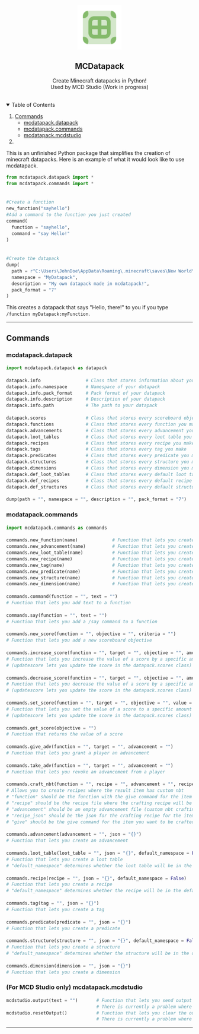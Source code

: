 <!-- PROJECT LOGO -->
<br />
<p align="center">
  <a href="https://github.com/Yekc/mcdatapack">
    <img src="images/logo.png" alt="Logo" width="120" height="120">
  </a>

  <h2 align="center">  MCDatapack</h2>

  <p align="center">
    Create Minecraft datapacks in Python!
    <br />
    Used by MCD Studio (Work in progress)
    <br />
    <br />
  </p>
</p>

<!-- TABLE OF CONTENTS -->
<details open="open">
  <summary>Table of Contents</summary>
  <ol>
    <li>
      <a href="#commands">Commands</a>
      <ul>
        <li><a href="#mcdatapackdatapack">mcdatapack.datapack</a></li>
      </ul>
      <ul>
        <li><a href="#mcdatapackcommands">mcdatapack.commands</a></li>
      </ul>
      <ul>
        <li><a href="#for-mcd-studio-only-mcdatapackmcdstudio">mcdatapack.mcdstudio</a></li>
      </ul>
    </li>
    <li>
  </ol>
</details>

This is an unfinished Python package that simplifies the creation of minecraft datapacks.
Here is an example of what it would look like to use mcdatapack.
```python
from mcdatapack.datapack import *
from mcdatapack.commands import *


#Create a function
new_function("sayhello")
#Add a command to the function you just created
command(
  function = "sayhello", 
  command = "say Hello!"
)


#Create the datapack
dump(
  path = r"C:\Users\JohnDoe\AppData\Roaming\.minecraft\saves\New World\datapacks", 
  namespace = "MyDatapack", 
  description = "My own datapack made in mcdatapack!", 
  pack_format = "7"
)
```
This creates a datapack that says "Hello, there!" to you if you type `/function myDatapack:myFunction`.

---
## Commands

### mcdatapack.datapack
```python
import mcdatapack.datapack as datapack

datapack.info                 # Class that stores information about your datapack. The information is automatically updated when you use the dump() function, so you should not ever have to change it.
datapack.info.namespace       # Namespace of your datapack
datapack.info.pack_format     # Pack format of your datapack
datapack.info.description     # Description of your datapack
datapack.info.path            # The path to your datapack

datapack.scores               # Class that stores every scoreboard objective you create
datapack.functions            # Class that stores every function you make
datapack.advancements         # Class that stores every advancement you make
datapack.loot_tables          # Class that stores every loot table you make
datapack.recipes              # Class that stores every recipe you make
datapack.tags                 # Class that stores every tag you make
datapack.predicates           # Class that stores every predicate you make
datapack.structures           # Class that stores every structure you make
datapack.dimensions           # Class that stores every dimension you make
datapack.def_loot_tables      # Class that stores every default loot table you make (default means they are in the default minecraft namespace and not your custom namespace)
datapack.def_recipes          # Class that stores every default recipe you make (default means they are in the default minecraft namespace and not your custom namespace)
datapack.def_structures       # Class that stores every default structure you make (default means they are in the default minecraft namespace and not your custom namespace)

dump(path = "", namespace = "", description = "", pack_format = "7")       # Function to create the datapack.
```

### mcdatapack.commands
```python
import mcdatapack.commands as commands

commands.new_function(name)             # Function that lets you create a new function
commands.new_advancement(name)          # Function that lets you create a new advancement
commands.new_loot_table(name)           # Function that lets you create a new loot table
commands.new_recipe(name)               # Function that lets you create a new recipe
commands.new_tag(name)                  # Function that lets you create a new tag
commands.new_predicate(name)            # Function that lets you create a new predicate
commands.new_structure(name)            # Function that lets you create a new structure
commands.new_dimension(name)            # Function that lets you create a new dimension

commands.command(function = "", text = "")
# Function that lets you add text to a function

commands.say(function = "", text = "")
# Function that lets you add a /say command to a function

commands.new_score(function = "", objective = "", criteria = "")
# Function that lets you add a new scoreboard objective

commands.increase_score(function = "", target = "", objective = "", amount = "", updatescore = False)
# Function that lets you increase the value of a score by a specific amount
# (updatescore lets you update the score in the datapack.scores class)

commands.decrease_score(function = "", target = "", objective = "", amount = "", updatescore = False)
# Function that lets you decrease the value of a score by a specific amount
# (updatescore lets you update the score in the datapack.scores class)

commands.set_score(function = "", target = "", objective = "", value = "", updatescore = False)
# Function that lets you set the value of a score to a specific amount
# (updatescore lets you update the score in the datapack.scores class)

commands.get_score(objective = "")
# Function that returns the value of a score

commands.give_adv(function = "", target = "", advancement = "")
# Function that lets you grant a player an advancement

commands.take_adv(function = "", target = "", advancement = "")
# Function that lets you revoke an advancement from a player

commands.craft_nbt(function = "", recipe = "", advancement = "", recipe_json = "", give = "")
# Allows you to create recipes where the result item has custom nbt
# "function" should be the function with the give command for the item (give = "" being the give command)
# "recipe" should be the recipe file where the crafting recipe will be stored
# "advancement" should be an empty advancement file (custom nbt crafting requires an advancement file, the function will write the advancement json for you)
# "recipe_json" should be the json for the crafting recipe for the item. It must NOT be shapeless and MUST result in a knowledge book
# "give" should be the give command for the item you want to be crafted

commands.advancement(advancement = "", json = "{}")
# Function that lets you create an advancement

commands.loot_table(loot_table = "", json = "{}", default_namespace = False)
# Function that lets you create a loot table
# "default_namespace" determines whether the loot table will be in the default minecraft namespace or in your custom namespace

commands.recipe(recipe = "", json = "{}", default_namespace = False)
# Function that lets you create a recipe
# "default_namespace" determines whether the recipe will be in the default minecraft namespace or in your custom namespace

commands.tag(tag = "", json = "{}")
# Function that lets you create a tag

commands.predicate(predicate = "", json = "{}")
# Function that lets you create a predicate

commands.structure(structure = "", json = "{}", default_namespace = False)
# Function that lets you create a structure
# "default_namespace" determines whether the structure will be in the default minecraft namespace or in your custom namespace

commands.dimension(dimension = "", json = "{}")
# Function that lets you create a dimension
```

### (For MCD Studio only) mcdatapack.mcdstudio
```python
mcdstudio.output(text = "")       # Function that lets you send output to the MCD Studio output window
                                  # There is currently a problem where using this function may sometimes cause python to crash
mcdstudio.resetOutput()           # Function that lets you clear the output from the MCD Studio output window
                                  # There is currently a problem where using this function may sometimes cause python to crash
```

---
